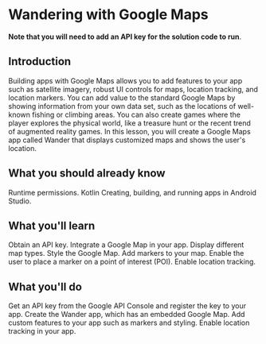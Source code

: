 <h1>Wandering with Google Maps</h1>

**Note that you will need to add an API key for the solution code to run**.

<h2>Introduction</h2>
Building apps with Google Maps allows you to add features to your app such as satellite imagery, robust UI controls for maps, location tracking, and location markers. You can add value to the standard Google Maps by showing information from your own data set, such as the locations of well-known fishing or climbing areas. You can also create games where the player explores the physical world, like a treasure hunt or the recent trend of augmented reality games.
In this lesson, you will create a Google Maps app called Wander that displays customized maps and shows the user's location.

<h2>What you should already know</h2>
Runtime permissions.
Kotlin
Creating, building, and running apps in Android Studio.

<h2>What you'll learn</h2>
Obtain an API key.
Integrate a Google Map in your app.
Display different map types.
Style the Google Map.
Add markers to your map.
Enable the user to place a marker on a point of interest (POI).
Enable location tracking.

<h2>What you'll do</h2>
Get an API key from the Google API Console and register the key to your app.
Create the Wander app, which has an embedded Google Map.
Add custom features to your app such as markers and styling.
Enable location tracking in your app.
